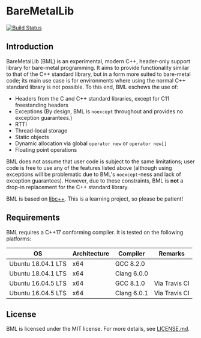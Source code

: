 # BareMetalLib
[![Build Status](
    https://travis-ci.org/kuanweeloong/BareMetalLib.svg?branch=master)](
    https://travis-ci.org/kuanweeloong/BareMetalLib)

## Introduction
BareMetalLib (BML) is an experimental, modern C++, header-only support library for bare-metal
programming. It aims to provide functionality similar to that of the C++ standard library, but in
a form more suited to bare-metal code; its main use case is for environments where using the normal
C++ standard library is not possible. To this end, BML eschews the use of:

- Headers from the C and C++ standard libraries, except for C11 freestanding headers
- Exceptions (By design, BML is `noexcept` throughout and provides no exception guarantees.)
- RTTI
- Thread-local storage
- Static objects
- Dynamic allocation via global `operator new` or `operator new[]`
- Floating point operations

BML does not assume that user code is subject to the same limitations; user code is free to use any
of the features listed above (although using exceptions will be problematic due to BML's
`noexcept`-ness and lack of exception guarantees). However, due to these constraints, BML is **not**
a drop-in replacement for the C++ standard library.

BML is based on [libc++](https://libcxx.llvm.org/). This is a learning project, so please be
patient!

## Requirements
BML requires a C++17 conforming compiler. It is tested on the following platforms:

| OS                 | Architecture | Compiler    | Remarks       |
| ------------------ | ------------ | ----------- | ------------- |
| Ubuntu 18.04.1 LTS | x64          | GCC 8.2.0   |               |
| Ubuntu 18.04.1 LTS | x64          | Clang 6.0.0 |               |
| Ubuntu 16.04.5 LTS | x64          | GCC 8.1.0   | Via Travis CI |
| Ubuntu 16.04.5 LTS | x64          | Clang 6.0.1 | Via Travis CI |

## License
BML is licensed under the MIT license. For more details, see [LICENSE.md](LICENSE.md).
